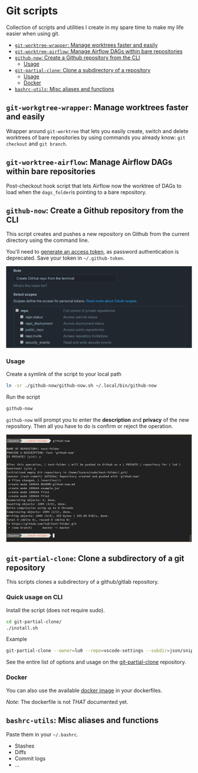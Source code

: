 # Git scripts
Collection of scripts and utilities I create in my spare time to make my life easier when using git.

  - [`git-worktree-wrapper`: Manage worktrees faster and easily](#git-worktree-wrapper-manage-worktrees-faster-and-easily)
  - [`git-worktree-airflow`: Manage Airflow DAGs within bare repositories](#git-worktree-airflow-manage-airflow-dags-within-bare-repositories)
  - [`github-now`: Create a Github repository from the CLI](#github-now-create-a-new-github-repository)
    - [Usage](#usage)
  - [`git-partial-clone`: Clone a subdirectory of a repository](#git-partial-clone-clone-a-subdirectory-of-a-repository)
    - [Usage](#usage-1)
    - [Docker](#docker)
  - [`bashrc-utils`: Misc aliases and functions](#bashrc-utils-misc-aliases-and-functions)

## `git-workgtree-wrapper`: Manage worktrees faster and easily
Wrapper around `git-worktree` that lets you easily create, switch and delete worktrees of bare repositories by using commands you already know: `git checkout` and `git branch`.

## `git-worktree-airflow`: Manage Airflow DAGs within bare repositories
Post-checkout hook script that lets Airflow now the worktree of DAGs to load when the `dags_folder`is pointing to a bare repository.


## `github-now`: Create a Github repository from the CLI
This script creates and pushes a new repository on Github from the current directory using the command line.

You'll need to [generate an access token](https://github.com/settings/tokens), as password authentication is deprecated. Save your token in `~/.github-token`.

![Github tokens](github-now/assets/github-tokens.png)


### Usage

Create a symlink of the script to your local path
```zsh
ln -sr ./github-now/github-now.sh ~/.local/bin/github-now
```

Run the script
```zsh
github-now
```

`github-now` will prompt you to enter the **description** and **privacy** of the new repository. Then all you have to do is confirm or reject the operation.

![](github-now/assets/github-now-usage.png)

## `git-partial-clone`: Clone a subdirectory of a git repository
This scripts clones a subdirectory of a github/gitlab repository.

### Quick usage on CLI
Install the script (does not require sudo).
```zsh
cd git-partial-clone/
./install.sh
```

Example
```zsh
git-partial-clone --owner=lu0 --repo=vscode-settings --subdir=json/snippets
```
See the entire list of options and usage on the [git-partial-clone](https://github.com/lu0/git-partial-clone) repository.

### Docker
You can also use the available [docker image](https://hub.docker.com/r/lu0alv/git-partial-clone) in your dockerfiles.

*Note:* The dockerfile is not *THAT* documented yet.

## `bashrc-utils`: Misc aliases and functions
Paste them in your `~/.bashrc`.
- Stashes
- Diffs
- Commit logs
- ...
